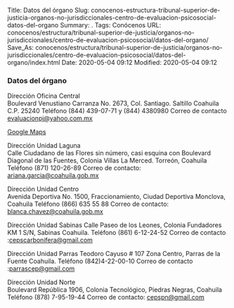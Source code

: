 Title: Datos del órgano
Slug: conocenos-estructura-tribunal-superior-de-justicia-organos-no-jurisdiccionales-centro-de-evaluacion-psicosocial-datos-del-organo
Summary: .
Tags: Conócenos
URL: conocenos/estructura/tribunal-superior-de-justicia/organos-no-jurisdiccionales/centro-de-evaluacion-psicosocial/datos-del-organo/
Save_As: conocenos/estructura/tribunal-superior-de-justicia/organos-no-jurisdiccionales/centro-de-evaluacion-psicosocial/datos-del-organo/index.html
Date: 2020-05-04 09:12
Modified: 2020-05-04 09:12



### Datos del órgano

Dirección Oficina Central	
Boulevard  Venustiano Carranza No. 2673, 
Col. Santiago. Saltillo Coahuila C.P. 25240
Teléfono (844) 439-07-71 y (844) 4380980
Correo de contacto	evaluacionpj@yahoo.com.mx

[Google Maps](https://goo.gl/maps/o9HhzrEm4GYh7TKeA)



Dirección Unidad Laguna 	
Calle Ciudadano de las Flores sin número, casi esquina con Boulevard Diagonal de las Fuentes, 
Colonia Villas La Merced. 
Torreón, Coahuila
Teléfono (871) 120-26-89
Correo de contacto: ariana.garcia@coahuila.gob.mx


Dirección Unidad Centro 	
Avenida Deportiva No. 1500, Fraccionamiento, Ciudad Deportiva
Monclova, Coahuila
Teléfono (866) 635 55 88
Correo de contacto: blanca.chavez@coahuila.gob.mx



Dirección Unidad Sabinas
Calle Paseo de los Leones, Colonia Fundadores KM 1 S/N, 
Sabinas Coahuila.
Teléfono (861) 6-12-24-52
Correo de contacto :cepscarbonifera@gmail.com



Dirección Unidad Parras	
Teodoro Cayuso # 107 Zona Centro, Parras de la Fuente Coahuila.
Teléfono (842)4-22-00-10
Correo de contacto :parrascep@gmail.com


Dirección Unidad Norte	
Boulevard República 1906, Colonia Tecnológico,
Piedras Negras, Coahuila
Teléfono (878) 7-95-19-44
Correo de contacto: cepspn@gmail.com

	




